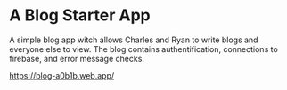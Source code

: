 # A Blog Starter App

A simple blog app witch allows Charles and Ryan to write blogs and everyone else to view.
The blog contains authentification, connections to firebase, and error message checks.

https://blog-a0b1b.web.app/
